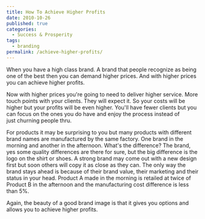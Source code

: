 ```yaml
---
title: How To Achieve Higher Profits
date: 2010-10-26
published: true
categories:
  - Success & Prosperity
tags:
  - branding
permalink: /achieve-higher-profits/
---
```

When you have a high class brand. A brand that people recognize as being one of the best then you can demand higher prices. And with higher prices you can achieve higher profits.

Now with higher prices you're going to need to deliver higher service. More touch points with your clients. They will expect it. So your costs will be higher but your profits will be even higher. You'll have fewer clients but you can focus on the ones you do have and enjoy the process instead of just churning people thru.

For products it may be surprising to you but many products with different brand names are manufactured by the same factory. One brand in the morning and another in the afternoon. What's the difference? The brand, yes some quality differences are there for sure, but the big difference is the logo on the shirt or shoes. A strong brand may come out with a new design first but soon others will copy it as close as they can. The only way the brand stays ahead is because of their brand value, their marketing and their status in your head. Product A made in the morning is retailed at twice of Product B in the afternoon and the manufacturing cost difference is less than 5%.

Again, the beauty of a good brand image is that it gives you options and allows you to achieve higher profits.
